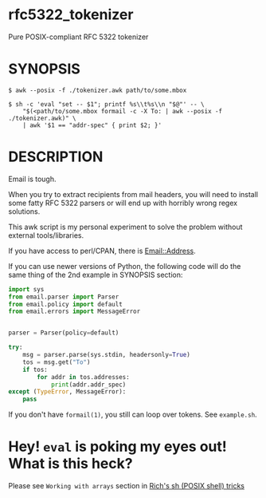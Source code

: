 # rfc5322_tokenizer
Pure POSIX-compliant RFC 5322 tokenizer

# SYNOPSIS

~~~
$ awk --posix -f ./tokenizer.awk path/to/some.mbox

$ sh -c 'eval "set -- $1"; printf %s\\t%s\\n "$@"' -- \
    "$(<path/to/some.mbox formail -c -X To: | awk --posix -f ./tokenizer.awk)" \
    | awk '$1 == "addr-spec" { print $2; }'
~~~

# DESCRIPTION

Email is tough.

When you try to extract recipients from mail headers, you will need to install
some fatty RFC 5322 parsers or will end up with horribly wrong regex solutions.

This awk script is my personal experiment to solve the problem without external tools/libraries.

If you have access to perl/CPAN, there is [Email::Address](https://metacpan.org/pod/Email::Address).

If you can use newer versions of Python, the following code will do the same
thing of the 2nd example in SYNOPSIS section:

~~~python
import sys
from email.parser import Parser
from email.policy import default
from email.errors import MessageError


parser = Parser(policy=default)

try:
    msg = parser.parse(sys.stdin, headersonly=True)
    tos = msg.get("To")
    if tos:
        for addr in tos.addresses:
            print(addr.addr_spec)
except (TypeError, MessageError):
    pass
~~~

If you don't have `formail(1)`, you still can loop over tokens. See `example.sh`.

# Hey! `eval` is poking my eyes out! What is this heck?

Please see `Working with arrays` section in [Rich's sh (POSIX shell) tricks](http://www.etalabs.net/sh_tricks.html)
